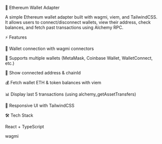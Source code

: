 🦊 Ethereum Wallet Adapter

A simple Ethereum wallet adapter built with wagmi, viem, and TailwindCSS.
It allows users to connect/disconnect wallets, view their address, check balances, and fetch past transactions using Alchemy RPC.

⚡ Features

🔌 Wallet connection with wagmi connectors

👛 Supports multiple wallets (MetaMask, Coinbase Wallet, WalletConnect, etc.)

📜 Show connected address & chainId

💰 Fetch wallet ETH & token balances with viem

📊 Display last 5 transactions (using alchemy_getAssetTransfers)

🎨 Responsive UI with TailwindCSS

🛠️ Tech Stack

React + TypeScript

wagmi